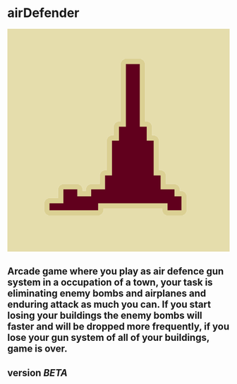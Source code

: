 # airDefender
<img src="Assets/Sprites/AirRaid.png"/>

Arcade game where you play as air defence gun system in a occupation of a town, your task is eliminating enemy bombs and airplanes and enduring attack as much you can. If you start losing your buildings the enemy bombs will faster and will be dropped more frequently, if you lose your gun system of all of your buildings, game is over.
-------
version *BETA*
-------

